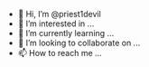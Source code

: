- 👋 Hi, I’m @priest1devil
- 👀 I’m interested in ...
- 🌱 I’m currently learning ...
- 💞️ I’m looking to collaborate on ...
- 📫 How to reach me ...

<!---
priest1devil/priest1devil is a ✨ special ✨ repository because its `README.md` (this file) appears on your GitHub profile.
You can click the Preview link to take a look at your changes.
--->
